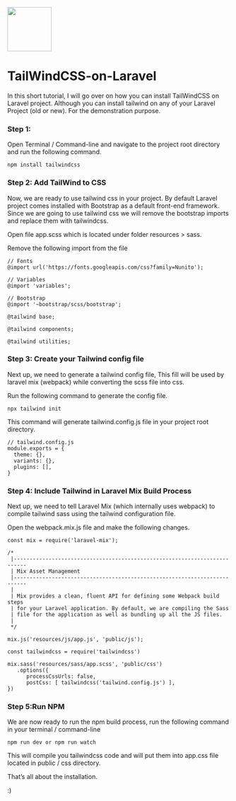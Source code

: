[<img src="https://miro.medium.com/max/450/1*9V4r2JpA02Jzu0Tro-i6hg.png" style='width:100px;maring:0px auto;'>](http://google.com.au/)

# TailWindCSS-on-Laravel
In this short tutorial, I will go over on how you can install TailWindCSS on Laravel project.
Although you can install tailwind on any of your Laravel Project (old or new). For the demonstration purpose.

### Step 1:
Open Terminal / Command-line and navigate to the project root directory and run the following command.
```
npm install tailwindcss
```

### Step 2: Add TailWind to CSS
Now, we are ready to use tailwind css in your project. By default Laravel project comes installed with Bootstrap as a default front-end framework. Since we are going to use tailwind css we will remove the bootstrap imports and replace them with tailwindcss.

Open file app.scss which is located under folder resources > sass.

Remove the following import from the file 
```
// Fonts
@import url('https://fonts.googleapis.com/css?family=Nunito');

// Variables
@import 'variables';

// Bootstrap
@import '~bootstrap/scss/bootstrap';
```

```
@tailwind base;

@tailwind components;

@tailwind utilities;
```

### Step 3: Create your Tailwind config file 
Next up, we need to generate a tailwind config file, This fill will be used by laravel mix (webpack) while converting the scss file into css.

Run the following command to generate the config file.
```
npx tailwind init
```
This command will generate tailwind.config.js file in your project root directory.
```
// tailwind.config.js
module.exports = {
  theme: {},
  variants: {},
  plugins: [],
}
```

### Step 4: Include Tailwind in Laravel Mix Build Process 
Next up, we need to tell Laravel Mix (which internally uses webpack) to compile tailwind sass using the tailwind configuration file.

Open the webpack.mix.js file and make the following changes.
```
const mix = require('laravel-mix');

/*
 |--------------------------------------------------------------------------
 | Mix Asset Management
 |--------------------------------------------------------------------------
 |
 | Mix provides a clean, fluent API for defining some Webpack build steps
 | for your Laravel application. By default, we are compiling the Sass
 | file for the application as well as bundling up all the JS files.
 |
 */

mix.js('resources/js/app.js', 'public/js');
    
const tailwindcss = require('tailwindcss')

mix.sass('resources/sass/app.scss', 'public/css')
   .options({
      processCssUrls: false,
      postCss: [ tailwindcss('tailwind.config.js') ],
})
```
### Step 5:Run NPM
We are now ready to run the npm build process, run the following command in your terminal / command-line
```
npm run dev or npm run watch
```
This will compile you tailwindcss code and will put them into app.css file located in public / css directory.

That’s all about the installation.

:)
